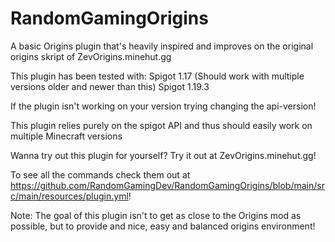 # RandomGamingOrigins
A basic Origins plugin that's heavily inspired and improves on the original origins skript of ZevOrigins.minehut.gg

This plugin has been tested with:
Spigot 1.17 (Should work with multiple versions older and newer than this)
Spigot 1.19.3

If the plugin isn't working on your version trying changing the api-version!

This plugin relies purely on the spigot API and thus should easily work on multiple Minecraft versions

Wanna try out this plugin for yourself? Try it out at ZevOrigins.minehut.gg!

To see all the commands check them out at https://github.com/RandomGamingDev/RandomGamingOrigins/blob/main/src/main/resources/plugin.yml!

Note: The goal of this plugin isn't to get as close to the Origins mod as possible, but to provide and nice, easy and balanced origins environment!
